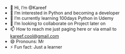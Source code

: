 - 👋 Hi, I’m @Kareef
- 👀 I’m interested in Python and becoming a developer
- 🌱 I’m currently learning 100days Python in Udemy
- 💞️ I’m looking to collaborate on Project later on
- 📫 How to reach me just paging here or via email to kareef.cool@gmail.com
- 😄 Pronouns: Mr
- ⚡ Fun fact: Just a learner 

<!---
Kareef/Kareef is a ✨ special ✨ repository because its `README.md` (this file) appears on your GitHub profile.
You can click the Preview link to take a look at your changes.
--->
